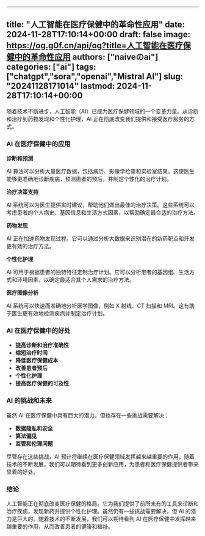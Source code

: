 
---
title: "人工智能在医疗保健中的革命性应用"
date: 2024-11-28T17:10:14+00:00
draft: false
image: https://og.g0f.cn/api/og?title=人工智能在医疗保健中的革命性应用
authors: ["naiveのai"]
categories: ["ai"]
tags: ["chatgpt","sora","openai","Mistral AI"]
slug: "20241128171014"
lastmod: 2024-11-28T17:10:14+00:00
---
随着技术不断进步，人工智能（AI）已成为医疗保健领域的一个变革力量。从诊断和治疗到药物发现和个性化护理，AI 正在彻底改变我们提供和接受医疗服务的方式。

### AI 在医疗保健中的应用

**诊断和预测**

AI 算法可以分析大量医疗数据，包括病历、影像学检查和实验室结果。这使医生能够更准确地诊断疾病，预测患者的预后，并制定个性化的治疗计划。

**治疗决策支持**

AI 系统可以为医生提供实时建议，帮助他们做出最佳的治疗决策。这些系统可以考虑患者的个人病史、基因信息和生活方式因素，以帮助确定最合适的治疗方法。

**药物发现**

AI 正在加速药物发现过程。它可以通过分析大数据来识别潜在的新药靶点和开发更有效的治疗方法。

**个性化护理**

AI 可用于根据患者的独特特征定制治疗计划。它可以分析患者的基因组、生活方式和环境因素，以确定最适合其个人需求的治疗方法。

**医疗图像分析**

AI 系统可以快速而准确地分析医学图像，例如 X 射线、CT 扫描和 MRI。这有助于医生更有效地检测疾病并制定治疗计划。

### AI 在医疗保健中的好处

* **提高诊断和治疗准确性**
* **缩短治疗时间**
* **降低医疗保健成本**
* **改善患者预后**
* **个性化护理**
* **提高医疗保健的可及性**

### AI 的挑战和未来

虽然 AI 在医疗保健中具有巨大的潜力，但也存在一些挑战需要解决：

* **数据隐私和安全**
* **算法偏见**
* **监管和伦理问题**

尽管存在这些挑战，AI 预计将继续在医疗保健领域发挥越来越重要的作用。随着技术的不断发展，我们可以期待看到更多创新应用，为患者和医疗保健提供者带来显着的好处。

### 结论

人工智能正在彻底改变医疗保健的格局。它为我们提供了前所未有的工具来诊断和治疗疾病，发现新药并提供个性化护理。虽然仍有一些挑战需要解决，但 AI 的潜力是巨大的。随着技术的不断发展，我们可以期待看到 AI 在医疗保健中发挥越来越重要的作用，从而改善患者的健康和福祉。